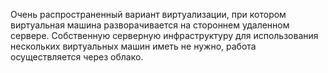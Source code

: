 Очень распространенный вариант виртуализации, при котором виртуальная машина разворачивается на стороннем удаленном сервере. Собственную серверную инфраструктуру для использования нескольких виртуальных машин иметь не нужно, работа осуществляется через облако.